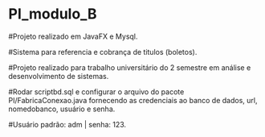 # PI_modulo_B

#Projeto realizado em JavaFX e Mysql.

#Sistema para referencia e cobrança de titulos (boletos).

#Projeto realizado para trabalho universitário do 2 semestre em análise e desenvolvimento de sistemas.  

#Rodar scriptbd.sql e configurar o arquivo do pacote PI/FabricaConexao.java fornecendo as credenciais ao banco de dados, url, nomedobanco, usuário e senha.

#Usuário padrão: adm | senha: 123.
